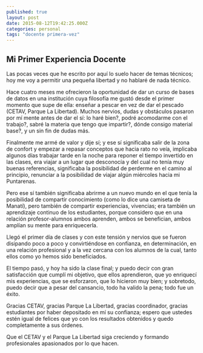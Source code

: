```yaml
---
published: true
layout: post
date: 2015-08-12T19:42:25.000Z
categories: personal
tags: "docente primera-vez"
---
```



## Mi Primer Experiencia Docente

Las pocas veces que he escrito por aquí lo suelo hacer de temas técnicos; hoy me voy a permitir una pequeña libertad y no hablaré de nada técnico.

Hace cuatro meses me ofrecieron la oportunidad de dar un curso de bases de datos en una institución cuya filosofía me gustó desde el primer momento que supe de ella: enseñar a pescar en vez de dar el pescado (CETAV, Parque La Libertad). Muchos nervios, dudas y obstáculos pasaron por mí mente antes de dar el sí: lo haré bien?, podré acomodarme con el trabajo?, sabré la materia que tengo que impartir?, dónde consigo material base?, y un sin fin de dudas más.

Finalmente me armé de valor y dije sí; y ese sí significaba salir de la zona de confort y empezar a repasar conceptos que hacia rato no veía, implicaba algunos días trabajar tarde en la noche para reponer el tiempo invertido en las clases, era viajar a un lugar que desconocía y del cual no tenía muy buenas referencias, significaba la posibilidad de perderme en el camino al principio, renunciar a la posibilidad de viajar algún miércoles hacia mi Puntarenas. 

Pero ese sí también significaba abrirme a un nuevo mundo en el que tenía la posibilidad de compartir conocimiento (como lo dice una camiseta de Manatí), pero también de compartir experiencias, vivencias; era también un aprendizaje continuo de los estudiantes, porque considero que en una relación profesor-alumnos ambos aprenden, ambos se benefician, ambos amplían su mente para enriquecerla.

Llegó el primer día de clases y con este tensión y nervios que se fueron disipando poco a poco y convirtiéndose en confianza, en determinación, en una relación profesional y a la vez cercana con los alumnos de la cual, tanto ellos como yo hemos sido beneficiados.

El tiempo pasó, y hoy ha sido la clase final; y puedo decir con gran satisfacción que cumplí mi objetivo, que ellos aprendieron, que yo enriquecí mis experiencias, que se esforzaron, que lo hicieron muy bien; y sobretodo, puedo decir que a pesar del cansancio, todo ha valido la pena; todo fue un éxito.

Gracias CETAV, gracias Parque La Libertad, gracias coordinador, gracias estudiantes por haber depositado en mí su confianza; espero que ustedes estén igual de felices que yo con los resultados obtenidos y quedo completamente a sus órdenes.

Que el CETAV y el Parque La Libertad siga creciendo y formando profesionales apasionados por lo que hacen.

